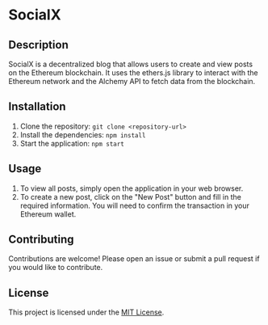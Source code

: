 # SocialX

## Description

SocialX is a decentralized blog that allows users to create and view posts on the Ethereum blockchain. It uses the ethers.js library to interact with the Ethereum network and the Alchemy API to fetch data from the blockchain.

## Installation

1. Clone the repository: `git clone <repository-url>`
2. Install the dependencies: `npm install`
3. Start the application: `npm start`

## Usage

1. To view all posts, simply open the application in your web browser.
2. To create a new post, click on the "New Post" button and fill in the required information. You will need to confirm the transaction in your Ethereum wallet.

## Contributing

Contributions are welcome! Please open an issue or submit a pull request if you would like to contribute.

## License

This project is licensed under the [MIT License](LICENSE).
